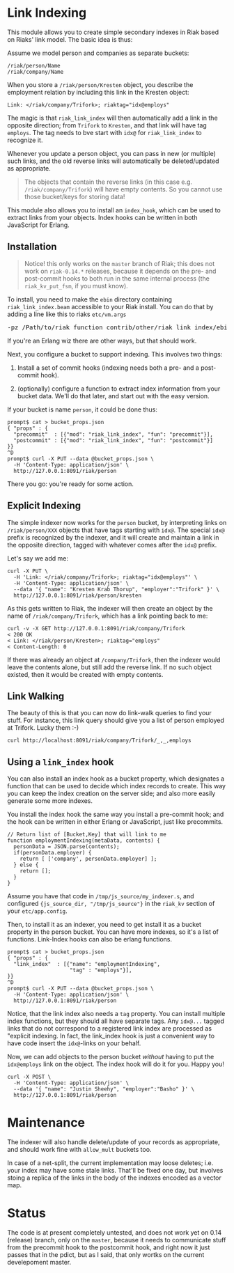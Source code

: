 

<h1>Link Indexing</h1>

This module allows you to create simple secondary indexes
in Riak based on Riaks' link model.  The basic idea is thus:

Assume we model person and companies as separate buckets:

    /riak/person/Name
    /riak/company/Name

When you store a `/riak/person/Kresten` object, you describe the
employment relation by including this link in the Kresten object:

    Link: </riak/company/Trifork>; riaktag="idx@employs"

The magic is that `riak_link_index` will then automatically add a link
in the opposite direction; from `Trifork` to `Kresten`, and that link
will have tag `employs`.  The tag needs to bve start with `idx@` for
`riak_link_index` to recognize it.

Whenever you update a person object, you can pass in new (or multiple)
such links, and the old reverse links will automatically be
deleted/updated as appropriate.

> The objects that contain the reverse links (in this case
e.g. `/riak/company/Trifork`) will have empty contents.  So you cannot
use those bucket/keys for storing data!

This module also allows you to install an `index_hook`, which can be
used to extract links from your objects.  Index hooks can be written in
both JavaScript for Erlang.


Installation
------------

> Notice! this only works on the `master` branch of Riak; this
> does not work on `riak-0.14.*` releases, because it depends on the
> pre- and post-commit hooks to both run in the same internal process
> (the `riak_kv_put_fsm`, if you must know).

To install, you need to make the `ebin` directory containing
`riak_link_index.beam` accessible to your Riak install.  You can do that
by adding a line like this to riaks `etc/vm.args`

<pre>-pz /Path/to/riak_function_contrib/other/riak_link_index/ebin</pre>

If you're an Erlang wiz there are other ways, but that should work.


Next, you configure a bucket to support indexing.  This involves two things:

1. Install a set of commit hooks (indexing needs both a pre- and a
   post-commit hook).

2. (optionally) configure a function to extract index information
   from your bucket data.  We'll do that later, and start out with
   the easy version.

If your bucket is name `person`, it could be done thus:

    prompt$ cat > bucket_props.json
    { "props" : {
      "precommit"  : [{"mod": "riak_link_index", "fun": "precommit"}],
      "postcommit" : [{"mod": "riak_link_index", "fun": "postcommit"}]
    }}
    ^D
    prompt$ curl -X PUT --data @bucket_props.json \
      -H 'Content-Type: application/json' \
      http://127.0.0.1:8091/riak/person

There you go: you're ready for some action.

Explicit Indexing
-----------------


The simple indexer now works for the `person` bucket, by interpreting
links on `/riak/person/XXX` objects that have tags starting with
`idx@`.  The special `idx@` prefix is recognized by the indexer, and
it will create and maintain a link in the opposite direction, tagged
with whatever comes after the `idx@` prefix.

Let's say we add me:

    curl -X PUT \
      -H 'Link: </riak/company/Trifork>; riaktag="idx@employs"' \
      -H 'Content-Type: application/json' \
      --data '{ "name": "Kresten Krab Thorup", "employer":"Trifork" }' \
      http://127.0.0.1:8091/riak/person/kresten

As this gets written to Riak, the indexer will then
create an object by the name of `/riak/company/Trifork`,
which has a link pointing back to me:

    curl -v -X GET http://127.0.0.1:8091/riak/company/Trifork
    < 200 OK
    < Link: </riak/person/Kresten>; riaktag="employs"
    < Content-Length: 0

If there was already an object at `/company/Trifork`, then the indexer
would leave the contents alone, but still add the reverse link.  If no
such object existed, then it would be created with empty contents.

Link Walking
------------

The beauty of this is that you can now do link-walk queries to find
your stuff.  For instance, this link query should give you a list of
person employed at Trifork.  Lucky them :-)

    curl http://localhost:8091/riak/company/Trifork/_,_,employs

Using a `link_index` hook
-------------------------

You can also install an index hook as a bucket property, which designates
a function that can be used to decide which index records to create.  This way
you can keep the index creation on the server side; and also more easily
generate some more indexes.

You install the index hook the same way you install a pre-commit hook; and the
hook can be written in either Erlang or JavaScript, just like precommits.

    // Return list of [Bucket,Key] that will link to me
    function employmentIndexing(metaData, contents) {
      personData = JSON.parse(contents);
      if(personData.employer) {
        return [ ['company', personData.employer] ];
      } else {
        return [];
      }
    }

Assume you have that code in `/tmp/js_source/my_indexer.s`, and
configured `{js_source_dir, "/tmp/js_source"}` in the `riak_kv`
section of your `etc/app.config`.

Then, to install it as an indexer, you need to get install it as a
bucket property in the person bucket.  You can have more indexes, so
it's a list of functions.  Link-Index hooks can also be erlang
functions.

    prompt$ cat > bucket_props.json
    { "props" : {
      "link_index"  : [{"name": "employmentIndexing",
                        "tag" : "employs"}],
    }}
    ^D
    prompt$ curl -X PUT --data @bucket_props.json \
      -H 'Content-Type: application/json' \
      http://127.0.0.1:8091/riak/person

Notice, that the link index also needs a `tag` property.  You can
install multiple index functions, but they should all have separate
tags.  Any `idx@...` tagged links that do not correspond to a
registered link index are processed as "explicit indexing.  In fact,
the link_index hook is just a convenient way to have code insert the
`idx@`-links on your behalf.

Now, we can add objects to the person bucket *without* having to put
the `idx@employs` link on the object.  The index hook will do it for
you.  Happy you!

    curl -X POST \
      -H 'Content-Type: application/json' \
      --data '{ "name": "Justin Sheehy", "employer":"Basho" }' \
      http://127.0.0.1:8091/riak/person


Maintenance
===========

The indexer will also handle delete/update of your records as
appropriate, and should work fine with `allow_mult` buckets too.

In case of a net-split, the current implementation may loose deletes;
i.e. your index may have some stale links.  That'll be fixed one day,
but involves stoing a replica of the links in the body of the indexes
encoded as a vector map.

Status
======

The code is at present completely untested, and does not work yet on
0.14 (release) branch, only on the `master`, because it needs to
communicate stuff from the precommit hook to the postcommit hook, and
right now it just passes that in the pdict, but as I said, that only
wortks on the current develepoment master.


